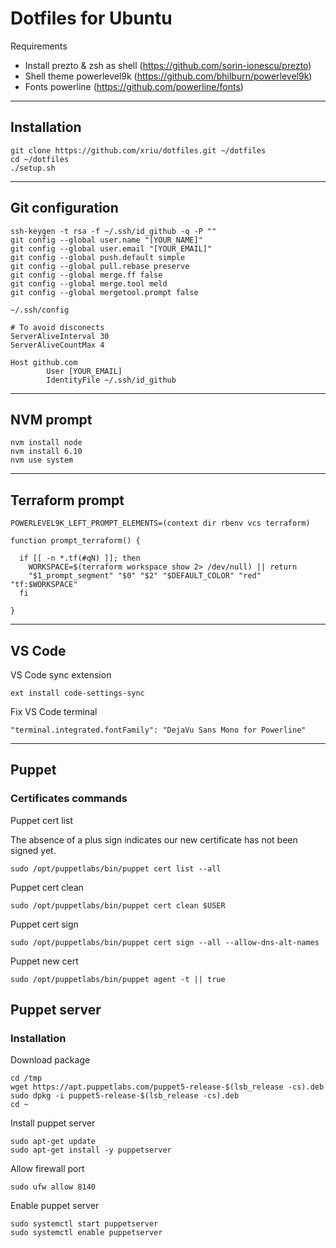 # Dotfiles for Ubuntu

Requirements

- Install prezto & zsh as shell (https://github.com/sorin-ionescu/prezto)
- Shell theme powerlevel9k (https://github.com/bhilburn/powerlevel9k)
- Fonts powerline (https://github.com/powerline/fonts)

***

## Installation

```
git clone https://github.com/xriu/dotfiles.git ~/dotfiles
cd ~/dotfiles
./setup.sh
```

***

## Git configuration

```
ssh-keygen -t rsa -f ~/.ssh/id_github -q -P ""
git config --global user.name "[YOUR_NAME]"
git config --global user.email "[YOUR_EMAIL]"
git config --global push.default simple
git config --global pull.rebase preserve
git config --global merge.ff false
git config --global merge.tool meld
git config --global mergetool.prompt false
```

```
~/.ssh/config

# To avoid disconects
ServerAliveInterval 30
ServerAliveCountMax 4

Host github.com
        User [YOUR_EMAIL]
        IdentityFile ~/.ssh/id_github
```

***

## NVM prompt

```
nvm install node
nvm install 6.10
nvm use system
```

***

## Terraform prompt

```
POWERLEVEL9K_LEFT_PROMPT_ELEMENTS=(context dir rbenv vcs terraform)

function prompt_terraform() {

  if [[ -n *.tf(#qN) ]]; then
    WORKSPACE=$(terraform workspace show 2> /dev/null) || return
    "$1_prompt_segment" "$0" "$2" "$DEFAULT_COLOR" "red" "tf:$WORKSPACE"
  fi

}
```

***

## VS Code

VS Code sync extension
```
ext install code-settings-sync
```

Fix VS Code terminal
```
"terminal.integrated.fontFamily": "DejaVu Sans Mono for Powerline"
```

***

## Puppet 

### Certificates commands

Puppet cert list

The absence of a plus sign indicates our new certificate has not been signed yet.
```
sudo /opt/puppetlabs/bin/puppet cert list --all
```

Puppet cert clean
```
sudo /opt/puppetlabs/bin/puppet cert clean $USER
```

Puppet cert sign
```
sudo /opt/puppetlabs/bin/puppet cert sign --all --allow-dns-alt-names
```

Puppet new cert
```
sudo /opt/puppetlabs/bin/puppet agent -t || true
```

## Puppet server

### Installation

Download package
```
cd /tmp
wget https://apt.puppetlabs.com/puppet5-release-$(lsb_release -cs).deb
sudo dpkg -i puppet5-release-$(lsb_release -cs).deb
cd ~
```

Install puppet server
```
sudo apt-get update
sudo apt-get install -y puppetserver
```

Allow firewall port
```
sudo ufw allow 8140
```

Enable puppet server
```
sudo systemctl start puppetserver
sudo systemctl enable puppetserver
```
